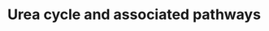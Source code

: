 ---
annotations:
- type: Pathway Ontology
  value: disease pathway
- type: Disease Ontology
  value: ornithine carbamoyltransferase deficiency
- type: Disease Ontology
  value: urea cycle disorder
- type: Cell Type Ontology
  value: hepatocyte
- type: Disease Ontology
  value: argininosuccinic aciduria
- type: Disease Ontology
  value: citrullinemia
- type: Disease Ontology
  value: carbamoyl phosphate synthetase I deficiency disease
- type: Pathway Ontology
  value: inborn error of urea cycle pathway
- type: Pathway Ontology
  value: urea cycle pathway
- type: Disease Ontology
  value: hyperargininemia
authors:
- IreneHemel
- DeSl
- Fehrhart
- Egonw
communities:
- IEM
- RareDiseases
description: 'The urea cycle converts toxic nitrogenous compounds to excretable urea
  in five biochemical reactions. It is also the source for endogenous arginine, ornithine
  and citrulline production. The process mainly takes place in the liver, partly in
  the mitochondria and partly in the cytoplasm of the hepatocytes. There are several
  pathways associated with  the urea cycle and with the associated disorders, parts
  of these pathways are also pictured here.   Because there is no alternative way
  to convert toxic nitrogenous compounds, defects in the enzymes or transporters can
  lead to several diseases (diseases highlighted in pink). The diseases are characterised
  by hyperammonemia, respiratory alkalosis and encephalopathy and the severity of
  the disease depends on the severity of the defect and the place of the defect in
  the cycle. Severe forms usually have an onset in infancy, while mild forms can also
  present in adulthood.  This pathway was inspired by Chapter 4 of the book of Blau
  (ISBN 3642403360 (978-3642403361)).  For the Urea cycle without additional pathways
  see: WP4571'
last-edited: 2021-11-30
organisms:
- Homo sapiens
redirect_from:
- /index.php/Pathway:WP4595
- /instance/WP4595
schema-jsonld:
- '@context': https://schema.org/
  '@id': https://wikipathways.github.io/pathways/WP4595.html
  '@type': Dataset
  creator:
    '@type': Organization
    name: WikiPathways
  description: 'The urea cycle converts toxic nitrogenous compounds to excretable
    urea in five biochemical reactions. It is also the source for endogenous arginine,
    ornithine and citrulline production. The process mainly takes place in the liver,
    partly in the mitochondria and partly in the cytoplasm of the hepatocytes. There
    are several pathways associated with  the urea cycle and with the associated disorders,
    parts of these pathways are also pictured here.   Because there is no alternative
    way to convert toxic nitrogenous compounds, defects in the enzymes or transporters
    can lead to several diseases (diseases highlighted in pink). The diseases are
    characterised by hyperammonemia, respiratory alkalosis and encephalopathy and
    the severity of the disease depends on the severity of the defect and the place
    of the defect in the cycle. Severe forms usually have an onset in infancy, while
    mild forms can also present in adulthood.  This pathway was inspired by Chapter
    4 of the book of Blau (ISBN 3642403360 (978-3642403361)).  For the Urea cycle
    without additional pathways see: WP4571'
  keywords:
  - ''
  - 5-carboxylate
  - Fumarate
  - Orotidine
  - 'Pyrimidine '
  - ARG1
  - NAGS
  - ASS1
  - a-Ketoglutarate
  - Carbamoyl-phosphate
  - Lactate
  - Malate
  - OAT
  - Arginine
  - FUM
  - Proline
  - metabolism
  - semialdehyde
  - and diseases
  - P5CS
  - Pyruvate
  - Glutamine
  - HCO3-
  - Orotate
  - Uridine
  - UMP
  - SLC25A12
  - Acetyl-CoA
  - ALT
  - Pyrimidine metabolism
  - AST
  - Nitric oxide
  - AST2
  - P5CR
  - LDH
  - N-acetylglutamate
  - (SLC25A13)
  - Urea
  - Oxalacetate
  - Uracil
  - Alanine
  - Citrulline
  - Aspartate
  - Ornithine
  - Urea Cycle
  - GDH
  - ASL
  - L-Glutamatey-
  - 1-Pyrroline-
  - CPS1
  - MDH
  - 'Aspartate '
  - OTC
  - OMP
  - Glutamate
  - ORNT1
  - eNOS
  - iNOS
  - nNOS
  - Argininosuccinate
  - MDH2
  - NH4+
  - Citrin
  - GLS2
  license: CC0
  name: Urea cycle and associated pathways
seo: CreativeWork
title: Urea cycle and associated pathways
wpid: WP4595
---